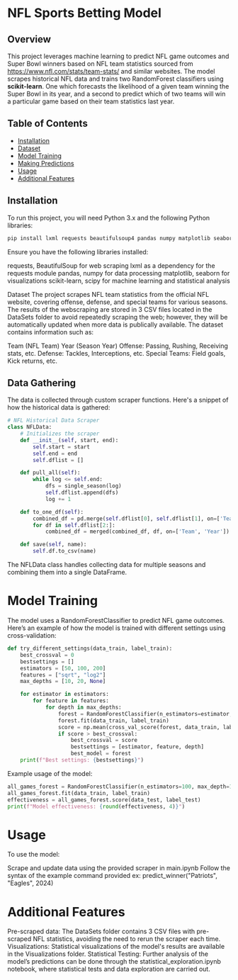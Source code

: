 # NFL Sports Betting Model

## Overview
This project leverages machine learning to predict NFL game outcomes and Super Bowl winners based on NFL team statistics sourced from https://www.nfl.com/stats/team-stats/ and similar websites. The model scrapes historical NFL data and trains two RandomForest classifiers using **scikit-learn**. One which forecasts the likelihood of a given team winning the Super Bowl in its year, and a second to predict which of two teams will win a particular game based on their team statistics last year.

## Table of Contents
- [Installation](#installation)
- [Dataset](#dataset)
- [Model Training](#model-training)
- [Making Predictions](#making-predictions)
- [Usage](#usage)
- [Additional Features](#additional-features)

## Installation
To run this project, you will need Python 3.x and the following Python libraries:

```bash
pip install lxml requests beautifulsoup4 pandas numpy matplotlib seaborn scikit-learn scipy
```
Ensure you have the following libraries installed:

requests, BeautifulSoup for web scraping
lxml as a dependency for the requests module
pandas, numpy for data processing
matplotlib, seaborn for visualizations
scikit-learn, scipy for machine learning and statistical analysis

Dataset
The project scrapes NFL team statistics from the official NFL website, covering offense, defense, and special teams for various seasons. The results of the webscraping are stored in 3 CSV files located in the DataSets folder to avoid repeatedly scraping the web; however, they will be automatically updated when more data is publically available. The dataset contains information such as:

Team (NFL Team)
Year (Season Year)
Offense: Passing, Rushing, Receiving stats, etc.
Defense: Tackles, Interceptions, etc.
Special Teams: Field goals, Kick returns, etc.

## Data Gathering
The data is collected through custom scraper functions. Here's a snippet of how the historical data is gathered:

``` python
# NFL Historical Data Scraper
class NFLData:
    # Initializes the scraper
    def __init__(self, start, end):
        self.start = start
        self.end = end
        self.dflist = []

    def pull_all(self):
        while log <= self.end:
            dfs = single_season(log)
            self.dflist.append(dfs)
            log += 1

    def to_one_df(self):
        combined_df = pd.merge(self.dflist[0], self.dflist[1], on=['Team', 'Year'])
        for df in self.dflist[2:]:
            combined_df = merged(combined_df, df, on=['Team', 'Year'])

    def save(self, name):
        self.df.to_csv(name)
```

The NFLData class handles collecting data for multiple seasons and combining them into a single DataFrame.

# Model Training
The model uses a RandomForestClassifier to predict NFL game outcomes. Here’s an example of how the model is trained with different settings using cross-validation:

``` python 
def try_different_settings(data_train, label_train):
    best_crossval = 0
    bestsettings = []
    estimators = [50, 100, 200]
    features = ["sqrt", "log2"]
    max_depths = [10, 20, None]

    for estimator in estimators:
        for feature in features:
            for depth in max_depths:
                forest = RandomForestClassifier(n_estimators=estimator, max_features=feature, max_depth=depth)
                forest.fit(data_train, label_train)
                score = np.mean(cross_val_score(forest, data_train, label_train))
                if score > best_crossval:
                    best_crossval = score
                    bestsettings = [estimator, feature, depth]
                    best_model = forest
    print(f"Best settings: {bestsettings}")

```

Example usage of the model:

``` python
all_games_forest = RandomForestClassifier(n_estimators=100, max_depth=10, max_features="sqrt", random_state=110)
all_games_forest.fit(data_train, label_train)
effectiveness = all_games_forest.score(data_test, label_test)
print(f"Model effectiveness: {round(effectiveness, 4)}")
```

# Usage
To use the model:

Scrape and update data using the provided scraper in main.ipynb
Follow the syntax of the example command provided ex: predict_winner("Patriots", "Eagles", 2024)

# Additional Features
Pre-scraped data: The DataSets folder contains 3 CSV files with pre-scraped NFL statistics, avoiding the need to rerun the scraper each time.
Visualizations: Statistical visualizations of the model's results are available in the Visualizations folder.
Statistical Testing: Further analysis of the model’s predictions can be done through the statistical_exploration.ipynb notebook, where statistical tests and data exploration are carried out.
